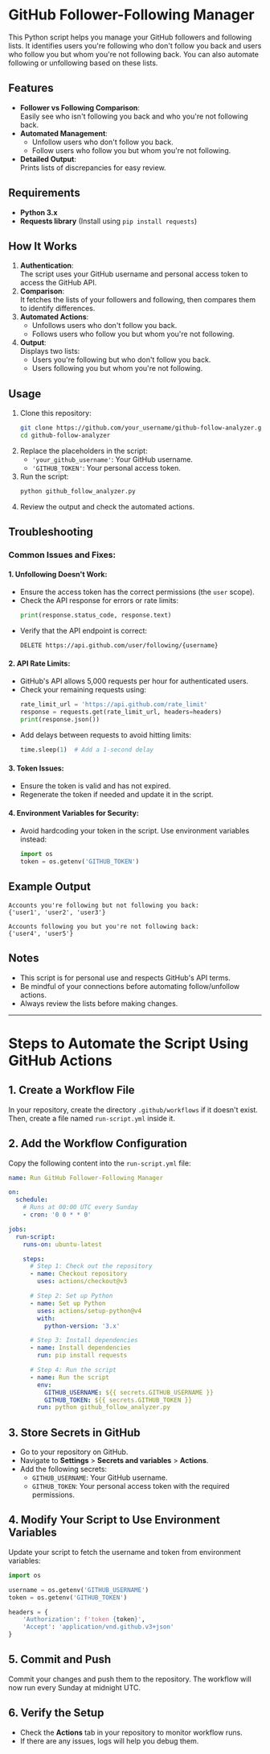 # GitHub Follower-Following Manager

This Python script helps you manage your GitHub followers and following lists. It identifies users you're following who don't follow you back and users who follow you but whom you're not following back. You can also automate following or unfollowing based on these lists.


## Features

- **Follower vs Following Comparison**:  
  Easily see who isn't following you back and who you're not following back.  
- **Automated Management**:  
  - Unfollow users who don't follow you back.  
  - Follow users who follow you but whom you're not following.  
- **Detailed Output**:  
  Prints lists of discrepancies for easy review.  


## Requirements

- **Python 3.x**  
- **Requests library** (Install using `pip install requests`)  


## How It Works

1. **Authentication**:  
   The script uses your GitHub username and personal access token to access the GitHub API.  
2. **Comparison**:  
   It fetches the lists of your followers and following, then compares them to identify differences.  
3. **Automated Actions**:  
   - Unfollows users who don't follow you back.  
   - Follows users who follow you but whom you're not following.  
4. **Output**:  
   Displays two lists:  
   - Users you're following but who don't follow you back.  
   - Users following you but whom you're not following.  


## Usage

1. Clone this repository:
   ```bash
   git clone https://github.com/your_username/github-follow-analyzer.git
   cd github-follow-analyzer
   ```
2. Replace the placeholders in the script:  
   - `'your_github_username'`: Your GitHub username.  
   - `'GITHUB_TOKEN'`: Your personal access token.  
3. Run the script:
   ```bash
   python github_follow_analyzer.py
   ```
4. Review the output and check the automated actions.


## Troubleshooting

### Common Issues and Fixes:

#### 1. **Unfollowing Doesn't Work**:
   - Ensure the access token has the correct permissions (the `user` scope).  
   - Check the API response for errors or rate limits:
     ```python
     print(response.status_code, response.text)
     ```
   - Verify that the API endpoint is correct:
     ```
     DELETE https://api.github.com/user/following/{username}
     ```

#### 2. **API Rate Limits**:
   - GitHub's API allows 5,000 requests per hour for authenticated users.  
   - Check your remaining requests using:
     ```python
     rate_limit_url = 'https://api.github.com/rate_limit'
     response = requests.get(rate_limit_url, headers=headers)
     print(response.json())
     ```
   - Add delays between requests to avoid hitting limits:
     ```python
     time.sleep(1)  # Add a 1-second delay
     ```

#### 3. **Token Issues**:
   - Ensure the token is valid and has not expired.  
   - Regenerate the token if needed and update it in the script.  

#### 4. **Environment Variables for Security**:
   - Avoid hardcoding your token in the script. Use environment variables instead:
     ```python
     import os
     token = os.getenv('GITHUB_TOKEN')
     ```


## Example Output

```plaintext
Accounts you're following but not following you back:
{'user1', 'user2', 'user3'}

Accounts following you but you're not following back:
{'user4', 'user5'}
```


## Notes

- This script is for personal use and respects GitHub's API terms.  
- Be mindful of your connections before automating follow/unfollow actions.  
- Always review the lists before making changes.

---

# Steps to Automate the Script Using GitHub Actions

## 1. Create a Workflow File
In your repository, create the directory `.github/workflows` if it doesn't exist. Then, create a file named `run-script.yml` inside it.

## 2. Add the Workflow Configuration
Copy the following content into the `run-script.yml` file:

```yaml
name: Run GitHub Follower-Following Manager

on:
  schedule:
    # Runs at 00:00 UTC every Sunday
    - cron: '0 0 * * 0'

jobs:
  run-script:
    runs-on: ubuntu-latest

    steps:
      # Step 1: Check out the repository
      - name: Checkout repository
        uses: actions/checkout@v3

      # Step 2: Set up Python
      - name: Set up Python
        uses: actions/setup-python@v4
        with:
          python-version: '3.x'

      # Step 3: Install dependencies
      - name: Install dependencies
        run: pip install requests

      # Step 4: Run the script
      - name: Run the script
        env:
          GITHUB_USERNAME: ${{ secrets.GITHUB_USERNAME }}
          GITHUB_TOKEN: ${{ secrets.GITHUB_TOKEN }}
        run: python github_follow_analyzer.py
```

## 3. Store Secrets in GitHub
- Go to your repository on GitHub.
- Navigate to **Settings** > **Secrets and variables** > **Actions**.
- Add the following secrets:
  - `GITHUB_USERNAME`: Your GitHub username.
  - `GITHUB_TOKEN`: Your personal access token with the required permissions.

## 4. Modify Your Script to Use Environment Variables
Update your script to fetch the username and token from environment variables:

```python
import os

username = os.getenv('GITHUB_USERNAME')
token = os.getenv('GITHUB_TOKEN')

headers = {
    'Authorization': f'token {token}',
    'Accept': 'application/vnd.github.v3+json'
}
```

## 5. Commit and Push
Commit your changes and push them to the repository. The workflow will now run every Sunday at midnight UTC.

## 6. Verify the Setup
- Check the **Actions** tab in your repository to monitor workflow runs.
- If there are any issues, logs will help you debug them.
